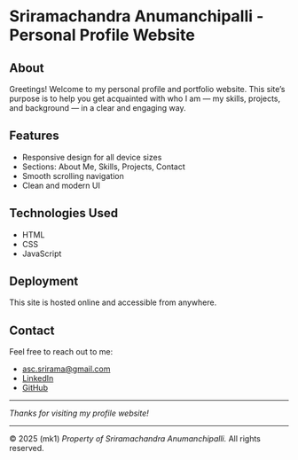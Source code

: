 # Sriramachandra Anumanchipalli - Personal Profile Website

## About  
Greetings! Welcome to my personal profile and portfolio website. This site’s purpose is to help you get acquainted with who I am — my skills, projects, and background — in a clear and engaging way.

## Features  
- Responsive design for all device sizes  
- Sections: About Me, Skills, Projects, Contact  
- Smooth scrolling navigation  
- Clean and modern UI  

## Technologies Used  
- HTML  
- CSS  
- JavaScript  

## Deployment  
This site is hosted online and accessible from anywhere.

## Contact  
Feel free to reach out to me:  
- asc.srirama@gmail.com  
- [LinkedIn](https://www.linkedin.com/in/ascsrirama)  
- [GitHub](https://github.com/ascsrirama)

---

*Thanks for visiting my profile website!*

---

© 2025 (mk1) *Property of Sriramachandra Anumanchipalli.*  All rights reserved.



